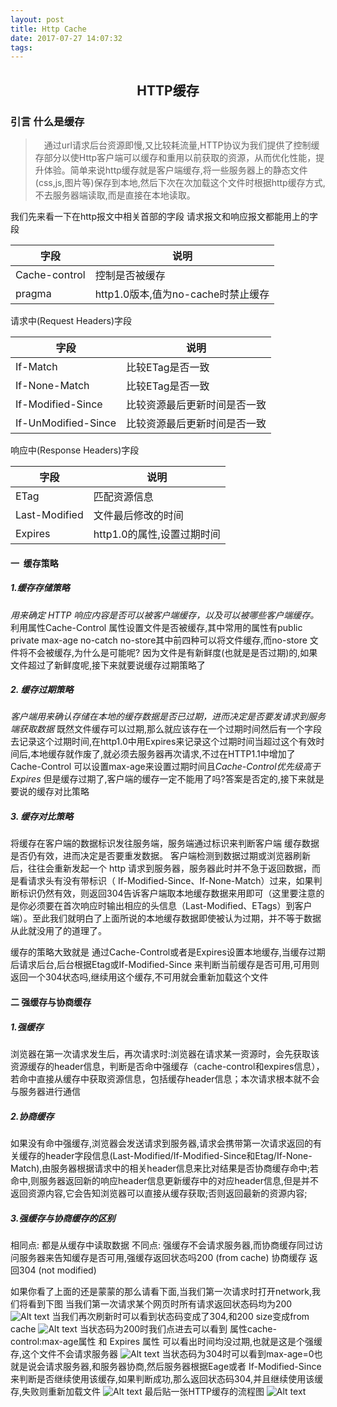 ```yaml
---
layout: post
title: Http Cache
date: 2017-07-27 14:07:32
tags:
---
```

## <center>HTTP缓存</center>
###  引言 什么是缓存
> &ensp;&ensp;通过url请求后台资源即慢,又比较耗流量,HTTP协议为我们提供了控制缓存部分以使Http客户端可以缓存和重用以前获取的资源，从而优化性能，提升体验。简单来说http缓存就是客户端缓存,将一些服务器上的静态文件(css,js,图片等)保存到本地,然后下次在次加载这个文件时根据http缓存方式,不去服务器端读取,而是直接在本地读取。

我们先来看一下在http报文中相关首部的字段
请求报文和响应报文都能用上的字段

|    字段                       |        说明                 |
| ----------                    |                         --- |
| Cache-control                 |  控制是否被缓存                |
| pragma                        |  http1.0版本,值为no-cache时禁止缓存|

请求中(Request Headers)字段

|    字段                     |        说明                 |
| ----------                 |                         --- |
| If-Match                   | 比较ETag是否一致                |
| If-None-Match              |  比较ETag是否一致|
| If-Modified-Since          | 比较资源最后更新时间是否一致                |
| If-UnModified-Since        | 比较资源最后更新时间是否一致|
响应中(Response Headers)字段

|    字段                     |        说明                 |
| ----------                 |                         --- |
| ETag                       | 匹配资源信息              |
| Last-Modified             | 文件最后修改的时间             |
| Expires                    |http1.0的属性,设置过期时间     |
#### 一&nbsp;&nbsp;缓存策略
##### 1.缓存存储策略
*用来确定 HTTP 响应内容是否可以被客户端缓存，以及可以被哪些客户端缓存。* 利用属性Cache-Control 属性设置文件是否被缓存,其中常用的属性有public private max-age no-catch no-store其中前四种可以将文件缓存,而no-store 文件将不会被缓存,为什么是可能呢? 因为文件是有新鲜度(也就是是否过期)的,如果文件超过了新鲜度呢,接下来就要说缓存过期策略了
##### 2. 缓存过期策略
*客户端用来确认存储在本地的缓存数据是否已过期，进而决定是否要发请求到服务端获取数据*
既然文件缓存可以过期,那么就应该存在一个过期时间然后有一个字段去记录这个过期时间,在http1.0中用Expires来记录这个过期时间当超过这个有效时间后,本地缓存就作废了,就必须去服务器再次请求,不过在HTTP1.1中增加了Cache-Control 可以设置max-age来设置过期时间且*Cache-Control优先级高于Expires*
但是缓存过期了,客户端的缓存一定不能用了吗?答案是否定的,接下来就是要说的缓存对比策略
##### 3. 缓存对比策略
将缓存在客户端的数据标识发往服务端，服务端通过标识来判断客户端 缓存数据是否仍有效，进而决定是否要重发数据。
客户端检测到数据过期或浏览器刷新后，往往会重新发起一个 http 请求到服务器，服务器此时并不急于返回数据，而是看请求头有没有带标识（ If-Modified-Since、If-None-Match）过来，如果判断标识仍然有效，则返回304告诉客户端取本地缓存数据来用即可（这里要注意的是你必须要在首次响应时输出相应的头信息（Last-Modified、ETags）到客户端）。至此我们就明白了上面所说的本地缓存数据即使被认为过期，并不等于数据从此就没用了的道理了。

缓存的策略大致就是 通过Cache-Control或者是Expires设置本地缓存,当缓存过期后请求后台,后台根据Etag或If-Modified-Since 来判断当前缓存是否可用,可用则返回一个304状态吗,继续用这个缓存,不可用就会重新加载这个文件
#### 二 强缓存与协商缓存
##### 1.强缓存
浏览器在第一次请求发生后，再次请求时:浏览器在请求某一资源时，会先获取该资源缓存的header信息，判断是否命中强缓存（cache-control和expires信息），若命中直接从缓存中获取资源信息，包括缓存header信息；本次请求根本就不会与服务器进行通信
##### 2.协商缓存
如果没有命中强缓存,浏览器会发送请求到服务器,请求会携带第一次请求返回的有关缓存的header字段信息(Last-Modified/If-Modified-Since和Etag/If-None-Match),由服务器根据请求中的相关header信息来比对结果是否协商缓存命中;若命中,则服务器返回新的响应header信息更新缓存中的对应header信息,但是并不返回资源内容,它会告知浏览器可以直接从缓存获取;否则返回最新的资源内容;
##### 3.强缓存与协商缓存的区别
相同点: 都是从缓存中读取数据
不同点: 强缓存不会请求服务器,而协商缓存同过访问服务器来告知缓存是否可用,强缓存返回状态吗200 (from cache) 协商缓存 返回304 (not modified)

如果你看了上面的还是蒙蒙的那么请看下面,当我们第一次请求时打开network,我们将看到下图
当我们第一次请求某个网页时所有请求返回状态码均为200
![Alt text](1.png)
当我们再次刷新时可以看到状态码变成了304,和200 size变成from cache
![Alt text](2.png)
当状态码为200时我们点进去可以看到 属性cache-control:max-age属性 和 Expires 属性 可以看出时间均没过期,也就是这是个强缓存,这个文件不会请求服务器
![Alt text](3.png)
当状态码为304时可以看到max-age=0也就是说会请求服务器,和服务器协商,然后服务器根据Eage或者 If-Modified-Since 来判断是否继续使用该缓存,如果判断成功,那么返回状态码304,并且继续使用该缓存,失败则重新加载文件
![Alt text](4.png)
最后贴一张HTTP缓存的流程图
![Alt text](5.png)
